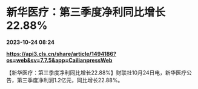 # 新华医疗：第三季度净利同比增长22.88%

**2023-10-24 08:24**

**https://api3.cls.cn/share/article/1494186?os=web&sv=7.7.5&app=CailianpressWeb**

【新华医疗：第三季度净利同比增长22.88%】财联社10月24日电，新华医疗公告，第三季度净利润1.2亿元，同比增长22.88%。